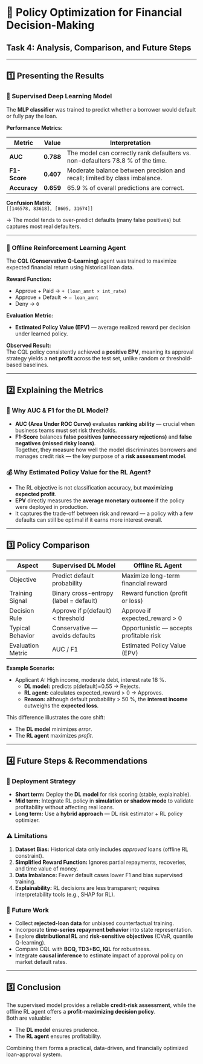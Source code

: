 # 🧾 Policy Optimization for Financial Decision-Making  
## Task 4: Analysis, Comparison, and Future Steps  

---

## 1️⃣ Presenting the Results  

### 🔹 Supervised Deep Learning Model  
The **MLP classifier** was trained to predict whether a borrower would default or fully pay the loan.  

**Performance Metrics:**

| Metric | Value | Interpretation |
|---------|--------|----------------|
| **AUC** | **0.788** | The model can correctly rank defaulters vs. non-defaulters 78.8 % of the time. |
| **F1-Score** | **0.407** | Moderate balance between precision and recall; limited by class imbalance. |
| **Accuracy** | **0.659** | 65.9 % of overall predictions are correct. |

**Confusion Matrix**  
`[[146578, 83618], [8605, 31674]]`  

→ The model tends to over-predict defaults (many false positives) but captures most real defaulters.  

---

### 🔹 Offline Reinforcement Learning Agent  
The **CQL (Conservative Q-Learning)** agent was trained to maximize expected financial return using historical loan data.  

**Reward Function:**
- Approve + Paid → `+ (loan_amnt × int_rate)`  
- Approve + Default → `– loan_amnt`  
- Deny → `0`  

**Evaluation Metric:**
- **Estimated Policy Value (EPV)** — average realized reward per decision under learned policy.  

**Observed Result:**  
The CQL policy consistently achieved a **positive EPV**, meaning its approval strategy yields a **net profit** across the test set, unlike random or threshold-based baselines.

---

## 2️⃣ Explaining the Metrics  

### 🧠 Why AUC & F1 for the DL Model?  
- **AUC (Area Under ROC Curve)** evaluates **ranking ability** — crucial when business teams must set risk thresholds.  
- **F1-Score** balances **false positives (unnecessary rejections)** and **false negatives (missed risky loans)**.  
Together, they measure how well the model discriminates borrowers and manages credit risk — the key purpose of a **risk assessment model**.

### 💰 Why Estimated Policy Value for the RL Agent?  
- The RL objective is not classification accuracy, but **maximizing expected profit**.  
- **EPV** directly measures the **average monetary outcome** if the policy were deployed in production.  
- It captures the trade-off between risk and reward — a policy with a few defaults can still be optimal if it earns more interest overall.  

---

## 3️⃣ Policy Comparison  

| Aspect | Supervised DL Model | Offline RL Agent |
|--------|----------------------|------------------|
| Objective | Predict default probability | Maximize long-term financial reward |
| Training Signal | Binary cross-entropy (label = default) | Reward function (profit or loss) |
| Decision Rule | Approve if p(default) < threshold | Approve if expected_reward > 0 |
| Typical Behavior | Conservative — avoids defaults | Opportunistic — accepts profitable risk |
| Evaluation Metric | AUC / F1 | Estimated Policy Value (EPV) |

**Example Scenario:**  
- Applicant A: High income, moderate debt, interest rate 18 %.  
  - **DL model:** predicts p(default)=0.55 → Rejects.  
  - **RL agent:** calculates expected_reward > 0 → Approves.  
  - **Reason:** although default probability > 50 %, the **interest income** outweighs the **expected loss**.  

This difference illustrates the core shift:  
- The **DL model** minimizes *error*.  
- The **RL agent** maximizes *profit*.  

---

## 4️⃣ Future Steps & Recommendations  

### 🚀 Deployment Strategy  
- **Short term:** Deploy the **DL model** for risk scoring (stable, explainable).  
- **Mid term:** Integrate RL policy in **simulation or shadow mode** to validate profitability without affecting real loans.  
- **Long term:** Use a **hybrid approach** — DL risk estimator + RL policy optimizer.  

### ⚠️ Limitations  
1. **Dataset Bias:** Historical data only includes *approved* loans (offline RL constraint).  
2. **Simplified Reward Function:** Ignores partial repayments, recoveries, and time value of money.  
3. **Data Imbalance:** Fewer default cases lower F1 and bias supervised training.  
4. **Explainability:** RL decisions are less transparent; requires interpretability tools (e.g., SHAP for RL).  

### 🧩 Future Work  
- Collect **rejected-loan data** for unbiased counterfactual training.  
- Incorporate **time-series repayment behavior** into state representation.  
- Explore **distributional RL** and **risk-sensitive objectives** (CVaR, quantile Q-learning).  
- Compare CQL with **BCQ, TD3+BC, IQL** for robustness.  
- Integrate **causal inference** to estimate impact of approval policy on market default rates.  

---

## 5️⃣ Conclusion  
The supervised model provides a reliable **credit-risk assessment**, while the offline RL agent offers a **profit-maximizing decision policy**.  
Both are valuable:  
- The **DL model** ensures prudence.  
- The **RL agent** ensures profitability.  

Combining them forms a practical, data-driven, and financially optimized loan-approval system.
